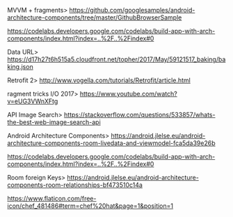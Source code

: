 MVVM + fragments>
https://github.com/googlesamples/android-architecture-components/tree/master/GithubBrowserSample

https://codelabs.developers.google.com/codelabs/build-app-with-arch-components/index.html?index=..%2F..%2Findex#0

Data URL>
https://d17h27t6h515a5.cloudfront.net/topher/2017/May/59121517_baking/baking.json

Retrofit 2>
http://www.vogella.com/tutorials/Retrofit/article.html

ragment tricks I/O 2017>
https://www.youtube.com/watch?v=eUG3VWnXFtg

API Image Search>
https://stackoverflow.com/questions/533857/whats-the-best-web-image-search-api

Android Architecture Components>
https://android.jlelse.eu/android-architecture-components-room-livedata-and-viewmodel-fca5da39e26b

https://codelabs.developers.google.com/codelabs/build-app-with-arch-components/index.html?index=..%2F..%2Findex#0

Room foreign Keys>
https://android.jlelse.eu/android-architecture-components-room-relationships-bf473510c14a



https://www.flaticon.com/free-icon/chef_481486#term=chef%20hat&page=1&position=1